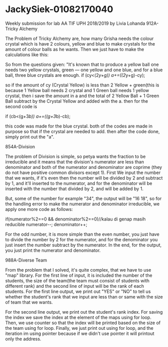 # JackySiek-01082170040
Weekly submission for lab AA TIF UPH 2018/2019 by Livia Lohanda
912A-Tricky Alchemy

The Problem of Tricky Alchemy are, how many Grisha needs the colour crystal which is have 2 colours, yellow and blue to make crystals for the amount of colour balls as he wants. Then we just have to make the calculations like this:

So from the questions given: "It's known that to produce a yellow ball one needs two yellow crystals, green — one yellow and one blue, and for a blue ball, three blue crystals are enough. if (cy<(2*y+g)) a+=((2*y+g)-cy);

so if the amount of cy (Crystal Yellow) is less than 2 Yellow + green(this is because 1 Yellow ball needs 2 crystal and 1 Green ball needs 1 yellow crystal, then i save the amount in a and the total of 2 Yellow Ball + 1 Green Ball subtract by the Crystal Yellow and added with the a. then for the second code is

if (cb<(g+3*b)) a+=((g+3*b)-cb);

this code was made for the blue crystal. both of the codes are made in purpose so that if the crystal are needed to add.
then after the code done, simply print out the "a".

854A-Division

The problem of Division is simple, so petya wants the fraction to be irreducible and it means that the division's numerator are less than denominator and both of the numerator and denominator are coprime (they do not have positive common divisors except 1). First We input the number that we wants, if it's even then the number will be divided by 2 and subtract by 1, and it'll inserted to the numerator, and for the denominator will be inserted with the number that divided by 2, and will be added by 1.

But, some of the number for example "34", the output will be "16 18", so for the handling error to make the numerator and denominator irreducible, we apply one more code as follows:

if(numerator%2==0 && denominator%2==0)//kalau di genap masih reducible numerator--; denominator++;

For the odd number, it is more simple than the even number, you just have to divide the number by 2 for the numerator, and for the denominator you just insert the number subtract by the numerator. In the end, for the output, you just print the numerator and denominator.

988A-Diverse Team

From the problem that I solved, it's quite complex, that we have to use "map" library. For the first line of input, it is included the number of the students, the size of the team(the team must consist of students with different rank) and the second line of input will be the rank of each students. For the first line output, we print out "YES" or "NO" to tell us whether the student's rank that we input are less than or same with the size of team that we wants.

For the second line output, we print out the student's rank index. For saving the index we save the index at the element of the maps using for loop. Then, we use counter so that the index will be printed based on the size of the team using for loop. Finally, we just print out using for loop, and the iteration im using pointer because if we didn't use pointer it will printout only the address.
